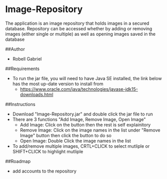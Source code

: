 # Image-Repository
The application is an image repository that holds images in a secured database. Repository can be accessed whether by adding or removing images (either single or multiple) as 
well as opening images saved in the database

##Author
-   Robell Gabriel

##Requirements
- To run the jar file, you will need to have Java SE installed, the link below has 
the most up-date version to install from
    - https://www.oracle.com/java/technologies/javase-jdk15-downloads.html

##Instructions
- Download "Image-Repository.jar" and double click the jar file to run
- There are 3 functions "Add Image, Remove Image, Open Image"
    - Add Image: Click on the button then the rest is self explainitory
    - Remove Image: Click on the image names in the list under "Remove Image" button then click the button to do so
    - Open Image: Double Click the image names in the list
- To add/remove multiple images, CRTL+CLICK to select mutliple or SHIFT+CLICK to highlight mutliple

##Roadmap 
- add accounts to the repository